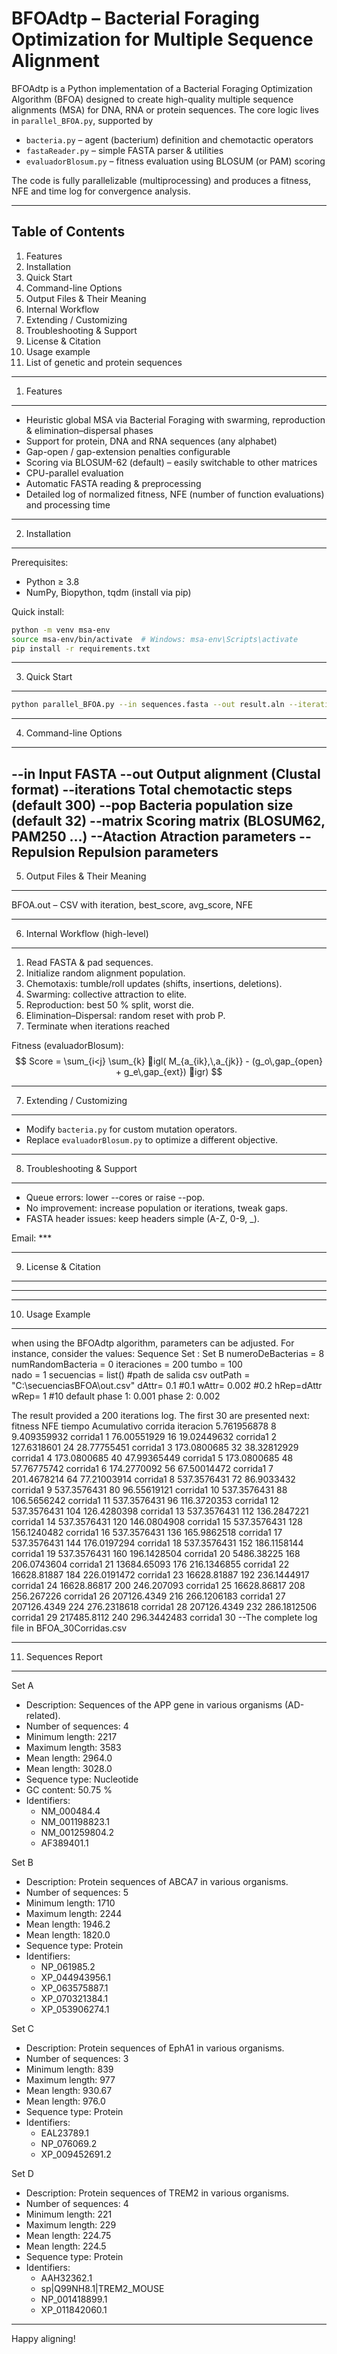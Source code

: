 BFOAdtp – Bacterial Foraging Optimization for Multiple Sequence Alignment
===================================================================

BFOAdtp is a Python implementation of a Bacterial Foraging Optimization Algorithm (BFOA) designed to create high-quality multiple sequence alignments (MSA) for DNA, RNA or protein sequences.
The core logic lives in `parallel_BFOA.py`, supported by

- `bacteria.py`         – agent (bacterium) definition and chemotactic operators
- `fastaReader.py`    – simple FASTA parser & utilities
- `evaluadorBlosum.py` – fitness evaluation using BLOSUM (or PAM) scoring

The code is fully parallelizable (multiprocessing) and produces a fitness, NFE and time log for convergence analysis.

--------------------------------------------------------------------
Table of Contents
--------------------------------------------------------------------
1. Features
2. Installation
3. Quick Start
4. Command-line Options
5. Output Files & Their Meaning
6. Internal Workflow
7. Extending / Customizing
8. Troubleshooting & Support
9. License & Citation
10. Usage example
11. List of genetic and protein sequences

--------------------------------------------------------------------
1. Features
--------------------------------------------------------------------
- Heuristic global MSA via Bacterial Foraging with swarming, reproduction & elimination–dispersal phases
- Support for protein, DNA and RNA sequences (any alphabet)
- Gap-open / gap-extension penalties configurable
- Scoring via BLOSUM-62 (default) – easily switchable to other matrices
- CPU-parallel evaluation 
- Automatic FASTA reading & preprocessing
- Detailed log of normalized fitness, NFE (number of function evaluations) and processing time

--------------------------------------------------------------------
2. Installation
--------------------------------------------------------------------
Prerequisites:
- Python ≥ 3.8
- NumPy, Biopython, tqdm (install via pip)

Quick install:
```bash
python -m venv msa-env
source msa-env/bin/activate  # Windows: msa-env\Scripts\activate
pip install -r requirements.txt
```

--------------------------------------------------------------------
3. Quick Start
--------------------------------------------------------------------
```bash
python parallel_BFOA.py --in sequences.fasta --out result.aln --iterations 500 --pop 64 --cores 8
```

--------------------------------------------------------------------
4. Command-line Options
--------------------------------------------------------------------
--in <file>            Input FASTA
--out <file>           Output alignment (Clustal format)
--iterations <int>     Total chemotactic steps (default 300)
--pop <int>            Bacteria population size (default 32)
--matrix <name>        Scoring matrix (BLOSUM62, PAM250 …)
--Ataction <float>     Atraction parameters
--Repulsion <float>    Repulsion parameters
--------------------------------------------------------------------
5. Output Files & Their Meaning
--------------------------------------------------------------------
BFOA.out  – CSV with iteration, best_score, avg_score, NFE

--------------------------------------------------------------------
6. Internal Workflow (high-level)
--------------------------------------------------------------------
1. Read FASTA & pad sequences.
2. Initialize random alignment population.
3. Chemotaxis: tumble/roll updates (shifts, insertions, deletions).
4. Swarming: collective attraction to elite.
5. Reproduction: best 50 % split, worst die.
6. Elimination–Dispersal: random reset with prob P.
7. Terminate when iterations reached 

Fitness (evaluadorBlosum):
$$
Score = \sum_{i<j} \sum_{k} igl( M_{a_{ik},\,a_{jk}} - (g_o\,gap_{open} + g_e\,gap_{ext}) igr)
$$

--------------------------------------------------------------------
7. Extending / Customizing
--------------------------------------------------------------------
- Modify `bacteria.py` for custom mutation operators.
- Replace `evaluadorBlosum.py` to optimize a different objective.

--------------------------------------------------------------------
8. Troubleshooting & Support
--------------------------------------------------------------------
- Queue errors: lower --cores or raise --pop.
- No improvement: increase population or iterations, tweak gaps.
- FASTA header issues: keep headers simple (A-Z, 0-9, _).

Email: ***

--------------------------------------------------------------------
9. License & Citation
--------------------------------------------------------------------
***

--------------------------------------------------------------------
10. Usage Example
--------------------------------------------------------------------
when using the BFOAdtp algorithm, parameters can be adjusted. For instance, consider the values:
Sequence Set : Set B 
numeroDeBacterias = 8
numRandomBacteria = 0
iteraciones = 200
tumbo = 100                                             
nado = 1
secuencias = list()
#path de salida csv
outPath = "C:\\secuenciasBFOA\\out.csv"
dAttr= 0.1 #0.1
wAttr= 0.002 #0.2
hRep=dAttr
wRep= 1    #10 default   phase 1: 0.001 phase 2: 0.002

The result provided a 200 iterations log. The first 30 are presented next:
fitness  	NFE	tiempo Acumulativo	corrida	iteracion
5.761956878	8	9.409359932	corrida1	1
76.00551929	16	19.02449632	corrida1	2
127.6318601	24	28.77755451	corrida1	3
173.0800685	32	38.32812929	corrida1	4
173.0800685	40	47.99365449	corrida1	5
173.0800685	48	57.76775742	corrida1	6
174.2770092	56	67.50014472	corrida1	7
201.4678214	64	77.21003914	corrida1	8
537.3576431	72	86.9033432	corrida1	9
537.3576431	80	96.55619121	corrida1	10
537.3576431	88	106.5656242	corrida1	11
537.3576431	96	116.3720353	corrida1	12
537.3576431	104	126.4280398	corrida1	13
537.3576431	112	136.2847221	corrida1	14
537.3576431	120	146.0804908	corrida1	15
537.3576431	128	156.1240482	corrida1	16
537.3576431	136	165.9862518	corrida1	17
537.3576431	144	176.0197294	corrida1	18
537.3576431	152	186.1158144	corrida1	19
537.3576431	160	196.1428504	corrida1	20
5486.38225	168	206.0743604	corrida1	21
13684.65093	176	216.1346855	corrida1	22
16628.81887	184	226.0191472	corrida1	23
16628.81887	192	236.1444917	corrida1	24
16628.86817	200	246.207093	corrida1	25
16628.86817	208	256.267226	corrida1	26
207126.4349	216	266.1206183	corrida1	27
207126.4349	224	276.2318618	corrida1	28
207126.4349	232	286.1812506	corrida1	29
217485.8112	240	296.3442483	corrida1	30
--The complete log file in BFOA_30Corridas.csv




--------------------------------------------------------------------
11. Sequences Report
--------------------------------------------------------------------
Set A
- Description: Sequences of the APP gene in various organisms (AD-related).
- Number of sequences: 4
- Minimum length: 2217
- Maximum length: 3583
- Mean length: 2964.0
- Mean length: 3028.0
- Sequence type: Nucleotide
- GC content: 50.75 %
- Identifiers:
  * NM_000484.4
  * NM_001198823.1
  * NM_001259804.2
  * AF389401.1

Set B
- Description: Protein sequences of ABCA7 in various organisms.
- Number of sequences: 5
- Minimum length: 1710
- Maximum length: 2244
- Mean length: 1946.2
- Mean length: 1820.0
- Sequence type: Protein
- Identifiers:
  * NP_061985.2
  * XP_044943956.1
  * XP_063575887.1
  * XP_070321384.1
  * XP_053906274.1

Set C
- Description: Protein sequences of EphA1 in various organisms.
- Number of sequences: 3
- Minimum length: 839
- Maximum length: 977
- Mean length: 930.67
- Mean length: 976.0
- Sequence type: Protein
- Identifiers:
  * EAL23789.1
  * NP_076069.2
  * XP_009452691.2

Set D
- Description: Protein sequences of TREM2 in various organisms.
- Number of sequences: 4
- Minimum length: 221
- Maximum length: 229
- Mean length: 224.75
- Mean length: 224.5
- Sequence type: Protein
- Identifiers:
  * AAH32362.1
  * sp|Q99NH8.1|TREM2_MOUSE
  * NP_001418899.1
  * XP_011842060.1


--------------------------------------------------------------------







Happy aligning!

